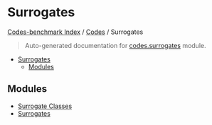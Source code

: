 # Surrogates

[Codes-benchmark Index](../../README.md#codes-benchmark-index) / [Codes](../index.md#codes) / Surrogates

> Auto-generated documentation for [codes.surrogates](https://github.com/robin-janssen/CODES-Benchmark/blob/main/codes/surrogates/__init__.py) module.

- [Surrogates](#surrogates)
  - [Modules](#modules)

## Modules

- [Surrogate Classes](./surrogate_classes.md)
- [Surrogates](./surrogates.md)